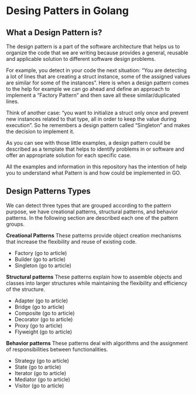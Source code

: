 # Desing Patters in Golang

## What a Design Pattern is?
The design pattern is a part of the software architecture that helps us to organize the code that we are writing because provides a general, reusable and applicable solution to different software design problems.

For example, you detect in your code the next situation: “You are detecting a lot of lines that are creating a struct instance, some of the assigned values are similar for some of the instances”. Here is when a design pattern comes to the help for example we can go ahead and define an approach to implement a “Factory Pattern” and then save all these similar/duplicated lines.

Think of another case: “you want to initialize a struct only once and prevent new instances related to that type, all in order to keep the value during execution”. So he remembers a design pattern called “Singleton” and makes the decision to implement it.

As you can see with those little examples, a design pattern could be described as a template that helps to identify problems in or software and offer an appropriate solution for each specific case.

All the examples and information in this repository has the intention of help you to understand what Pattern is and how could be implemented in GO.

## Design Patterns Types
We can detect three types that are grouped according to the pattern purpose, we have creational patterns, structural patterns, and behavior patterns. In the following section are described each one of the pattern groups.

**Creational Patterns**
These patterns provide object creation mechanisms that increase the flexibility and reuse of existing code.

- Factory (go to article)
- Builder (go to article)
- Singleton (go to article)

**Structural patterns**
These patterns explain how to assemble objects and classes into larger structures while maintaining the flexibility and efficiency of the structure.

- Adapter (go to article)
- Bridge (go to article)
- Composite (go to article)
- Decorator (go to article)
- Proxy (go to article)
- Flyweight (go to article)

**Behavior patterns**
These patterns deal with algorithms and the assignment of responsibilities between functionalities.

- Strategy (go to article)
- State (go to article)
- Iterator (go to article)
- Mediator (go to article)
- Visitor (go to article)


